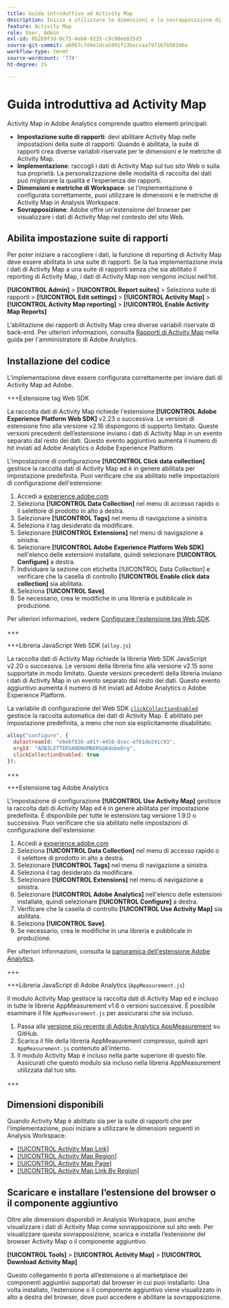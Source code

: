 ```yaml
---
title: Guida introduttiva ad Activity Map
description: Inizia a utilizzare le dimensioni e la sovrapposizione di Activity Map.
feature: Activity Map
role: User, Admin
exl-id: 0b2b9f3d-0c75-4eb8-9235-c9c98eb035d3
source-git-commit: a6967c7d4e1dca5491f13beccaa797167b503d6e
workflow-type: tm+mt
source-wordcount: '774'
ht-degree: 1%

---
```


# Guida introduttiva ad Activity Map

Activity Map in Adobe Analytics comprende quattro elementi principali:

* **Impostazione suite di rapporti**: devi abilitare Activity Map nelle impostazioni della suite di rapporti. Quando è abilitata, la suite di rapporti crea diverse variabili riservate per le dimensioni e le metriche di Activity Map.
* **Implementazione**: raccogli i dati di Activity Map sul tuo sito Web o sulla tua proprietà. La personalizzazione delle modalità di raccolta dei dati può migliorare la qualità e l’esperienza dei rapporti.
* **Dimensioni e metriche di Workspace**: se l&#39;implementazione è configurata correttamente, puoi utilizzare le dimensioni e le metriche di Activity Map in Analysis Workspace.
* **Sovrapposizione**: Adobe offre un&#39;estensione del browser per visualizzare i dati di Activity Map nel contesto del sito Web.

## Abilita impostazione suite di rapporti

Per poter iniziare a raccogliere i dati, la funzione di reporting di Activity Map deve essere abilitata in una suite di rapporti. Se la tua implementazione invia i dati di Activity Map a una suite di rapporti senza che sia abilitato il reporting di Activity Map, i dati di Activity Map non vengono inclusi nell’hit.

**[!UICONTROL Admin]** > **[!UICONTROL Report suites]** > Seleziona suite di rapporti > **[!UICONTROL Edit settings]** > **[!UICONTROL Activity Map]** > **[!UICONTROL Activity Map reporting]** > **[!UICONTROL Enable Activity Map Reports]**

L’abilitazione dei rapporti di Activity Map crea diverse variabili riservate di back-end. Per ulteriori informazioni, consulta [Rapporti di Activity Map](/help/admin/tools/manage-rs/edit-settings/activity-map.md) nella guida per l&#39;amministratore di Adobe Analytics.

## Installazione del codice

L’implementazione deve essere configurata correttamente per inviare dati di Activity Map ad Adobe.

+++Estensione tag Web SDK

La raccolta dati di Activity Map richiede l&#39;estensione **[!UICONTROL Adobe Experience Platform Web SDK]** v2.23 o successiva. Le versioni di estensione fino alla versione v2.16 dispongono di supporto limitato. Queste versioni precedenti dell’estensione inviano i dati di Activity Map in un evento separato dal resto dei dati. Questo evento aggiuntivo aumenta il numero di hit inviati ad Adobe Analytics o Adobe Experience Platform.

L&#39;impostazione di configurazione **[!UICONTROL Click data collection]** gestisce la raccolta dati di Activity Map ed è in genere abilitata per impostazione predefinita. Puoi verificare che sia abilitato nelle impostazioni di configurazione dell&#39;estensione:

1. Accedi a [experience.adobe.com](https://experience.adobe.com)
1. Seleziona **[!UICONTROL Data Collection]** nel menu di accesso rapido o il selettore di prodotto in alto a destra.
1. Selezionare **[!UICONTROL Tags]** nel menu di navigazione a sinistra.
1. Seleziona il tag desiderato da modificare.
1. Selezionare **[!UICONTROL Extensions]** nel menu di navigazione a sinistra.
1. Selezionare **[!UICONTROL Adobe Experience Platform Web SDK]** nell&#39;elenco delle estensioni installate, quindi selezionare **[!UICONTROL Configure]** a destra.
1. Individuare la sezione con etichetta [!UICONTROL Data Collection] e verificare che la casella di controllo **[!UICONTROL Enable click data collection]** sia abilitata.
1. Seleziona **[!UICONTROL Save]**.
1. Se necessario, crea le modifiche in una libreria e pubblicale in produzione.

Per ulteriori informazioni, vedere [Configurare l&#39;estensione tag Web SDK](https://experienceleague.adobe.com/en/docs/experience-platform/tags/extensions/client/web-sdk/web-sdk-extension-configuration#data-collection).

+++

+++Libreria JavaScript Web SDK (`alloy.js`)

La raccolta dati di Activity Map richiede la libreria Web SDK JavaScript v2.20 o successiva. Le versioni della libreria fino alla versione v2.15 sono supportate in modo limitato. Queste versioni precedenti della libreria inviano i dati di Activity Map in un evento separato dal resto dei dati. Questo evento aggiuntivo aumenta il numero di hit inviati ad Adobe Analytics o Adobe Experience Platform.

La variabile di configurazione del Web SDK [`clickCollectionEnabled`](https://experienceleague.adobe.com/en/docs/experience-platform/web-sdk/commands/configure/clickcollectionenabled) gestisce la raccolta automatica dei dati di Activity Map. È abilitato per impostazione predefinita, a meno che non sia esplicitamente disabilitato.

```js
alloy("configure", {
  datastreamId: "ebebf826-a01f-4458-8cec-ef61de241c93",
  orgId: "ADB3LETTERSANDNUMBERS@AdobeOrg",
  clickCollectionEnabled: true
});
```

+++

+++Estensione tag Adobe Analytics

L&#39;impostazione di configurazione **[!UICONTROL Use Activity Map]** gestisce la raccolta dati di Activity Map ed è in genere abilitata per impostazione predefinita. È disponibile per tutte le estensioni tag versione 1.9.0 o successiva. Puoi verificare che sia abilitato nelle impostazioni di configurazione dell&#39;estensione:

1. Accedi a [experience.adobe.com](https://experience.adobe.com)
1. Seleziona **[!UICONTROL Data Collection]** nel menu di accesso rapido o il selettore di prodotto in alto a destra.
1. Selezionare **[!UICONTROL Tags]** nel menu di navigazione a sinistra.
1. Seleziona il tag desiderato da modificare.
1. Selezionare **[!UICONTROL Extensions]** nel menu di navigazione a sinistra.
1. Selezionare **[!UICONTROL Adobe Analytics]** nell&#39;elenco delle estensioni installate, quindi selezionare **[!UICONTROL Configure]** a destra.
1. Verificare che la casella di controllo **[!UICONTROL Use Activity Map]** sia abilitata.
1. Seleziona **[!UICONTROL Save]**.
1. Se necessario, crea le modifiche in una libreria e pubblicale in produzione.

Per ulteriori informazioni, consulta la [panoramica dell&#39;estensione Adobe Analytics](https://experienceleague.adobe.com/en/docs/experience-platform/tags/extensions/client/analytics/overview).

+++

+++Libreria JavaScript di Adobe Analytics (`AppMeasurement.js`)

Il modulo Activity Map gestisce la raccolta dati di Activity Map ed è incluso in tutte le librerie AppMeasurement v1.6 o versioni successive. È possibile esaminare il file `AppMeasurement.js` per assicurarsi che sia incluso.

1. Passa alla [versione più recente di Adobe Analytics AppMeasurement](https://github.com/adobe/appmeasurement/releases/latest) su GitHub.
1. Scarica il file della libreria AppMeasurement compresso, quindi apri `AppMeasurement.js` contenuto all&#39;interno.
1. Il modulo Activity Map è incluso nella parte superiore di questo file. Assicurati che questo modulo sia incluso nella libreria AppMeasurement utilizzata dal tuo sito.

+++

## Dimensioni disponibili

Quando Activity Map è abilitato sia per la suite di rapporti che per l’implementazione, puoi iniziare a utilizzare le dimensioni seguenti in Analysis Workspace:

* [[!UICONTROL Activity Map Link]](/help/components/dimensions/activity-map-link.md)
* [[!UICONTROL Activity Map Region]](/help/components/dimensions/activity-map-region.md)
* [[!UICONTROL Activity Map Page]](/help/components/dimensions/activity-map-page.md)
* [[!UICONTROL Activity Map Link By Region]](/help/components/dimensions/activity-map-link-by-region.md)

## Scaricare e installare l’estensione del browser o il componente aggiuntivo

Oltre alle dimensioni disponibili in Analysis Workspace, puoi anche visualizzare i dati di Activity Map come sovrapposizione sul sito web. Per visualizzare questa sovrapposizione, scarica e installa l’estensione del browser Activity Map o il componente aggiuntivo.

**[!UICONTROL Tools]** > **[!UICONTROL Activity Map]** > **[!UICONTROL Download Activity Map]**

Questo collegamento ti porta all’estensione o al marketplace dei componenti aggiuntivi supportati dal browser in cui puoi installarlo. Una volta installato, l’estensione o il componente aggiuntivo viene visualizzato in alto a destra del browser, dove puoi accedere e abilitare la sovrapposizione.
